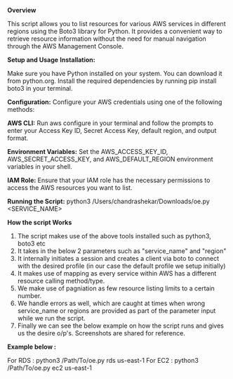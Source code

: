 **Overview**

This script allows you to list resources for various AWS services in different regions using the Boto3 library for Python. It provides a convenient way to retrieve resource information without the need for manual navigation through the AWS Management Console.

**Setup and Usage**
**Installation:**

Make sure you have Python installed on your system. You can download it from python.org.
Install the required dependencies by running pip install boto3 in your terminal.

**Configuration:**
Configure your AWS credentials using one of the following methods:

**AWS CLI:** Run aws configure in your terminal and follow the prompts to enter your Access Key ID, Secret Access Key, default region, and output format.

**Environment Variables:** Set the AWS_ACCESS_KEY_ID, AWS_SECRET_ACCESS_KEY, and AWS_DEFAULT_REGION environment variables in your shell.

**IAM Role:** Ensure that your IAM role has the necessary permissions to access the AWS resources you want to list.

**Running the Script:**
python3 /Users/chandrashekar/Downloads/oe.py <SERVICE_NAME> <REGION>

**How the script Works**
1. The script makes use of the above tools installed such as python3, boto3 etc
2. It takes in the below 2 parameters such as "service_name" and "region"
3. It internally initiates a session and creates a client via boto to connect with the desired profile (in our case the default profile we setup initially)
4. It makes use of mapping as every service within AWS has a different resource calling method/type.
5. We make use of pagniation as few resource listing limits to a certain number.
6. We handle errors as well, which are caught at times when wrong service_name or regions are provided as part of the parameter input while we run the script.
7. Finally we can see the below example on how the script runs and gives us the desire o/p's. Screenshots are shared for reference. 

**Example below :**

For RDS : python3 /Path/To/oe.py rds us-east-1
For EC2 : python3 /Path/To/oe.py ec2 us-east-1
